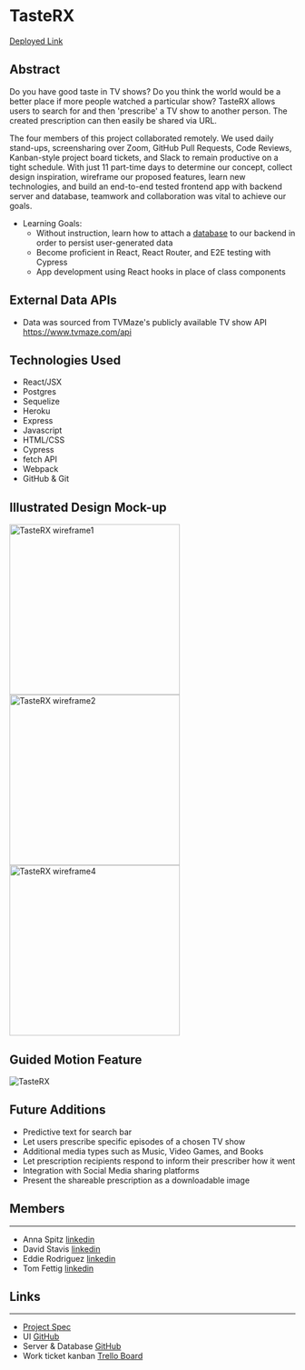 # TasteRX

[Deployed Link](https://tasterx.herokuapp.com/)

## Abstract
Do you have good taste in TV shows?  Do you think the world would be a better place if more people watched a particular show?  TasteRX allows users to search for and then 'prescribe' a TV show to another person. The created prescription can then easily be shared via URL.

The four members of this project collaborated remotely. We used daily stand-ups, screensharing over Zoom, GitHub Pull Requests, Code Reviews, Kanban-style project board tickets, and Slack to remain productive on a tight schedule. With just 11 part-time days to determine our concept, collect design inspiration, wireframe our proposed features, learn new technologies, and build an end-to-end tested frontend app with backend server and database, teamwork and collaboration was vital to achieve our goals.

* Learning Goals:
    * Without instruction, learn how to attach a [database](https://github.com/aspitz1/tasterx-api) to our backend in order to persist user-generated data
    * Become proficient in React, React Router, and E2E testing with Cypress
    * App development using React hooks in place of class components

## External Data APIs
- Data was sourced from TVMaze's publicly available TV show API https://www.tvmaze.com/api

## Technologies Used
- React/JSX
- Postgres
- Sequelize
- Heroku
- Express
- Javascript
- HTML/CSS
- Cypress
- fetch API 
- Webpack
- GitHub & Git

## Illustrated Design Mock-up
<img width="300" alt="TasteRX wireframe1" src="https://user-images.githubusercontent.com/100659793/191032835-4c35fdeb-31bb-43cf-9b94-f2b54643d0c6.png">
<img width="300" alt="TasteRX wireframe2" src="https://user-images.githubusercontent.com/100659793/191033284-0459a8a5-6a0a-4cf0-8b75-8d1a251227c7.png">
<img width="300" alt="TasteRX wireframe4" src="https://user-images.githubusercontent.com/100659793/191033608-7eb3c94d-1482-444b-9476-8a953b8bd9e0.png">

## Guided Motion Feature
![TasteRX](https://user-images.githubusercontent.com/100659793/191097627-a2c861c0-2d55-4ee7-93ca-d6ae003163cb.gif)


## Future Additions 
* Predictive text for search bar
* Let users prescribe specific episodes of a chosen TV show 
* Additional media types such as Music, Video Games, and Books
* Let prescription recipients respond to inform their prescriber how it went
* Integration with Social Media sharing platforms
* Present the shareable prescription as a downloadable image


## Members
__________________________
- Anna Spitz [linkedin](https://www.linkedin.com/in/aspitz1/)
- David Stavis [linkedin](https://www.linkedin.com/in/dstavis/)
- Eddie Rodriguez [linkedin](https://www.linkedin.com/in/edward-rodriguez-1b497423b/)
- Tom Fettig [linkedin](https://www.linkedin.com/in/tom-fettig-86323a115/)

## Links
__________________________
- [Project Spec](https://frontend.turing.edu/projects/module-3/stretch.html)
- UI [GitHub](https://github.com/dstavis/tasterx)
- Server & Database [GitHub](https://github.com/aspitz1/tasterx-api)
- Work ticket kanban [Trello Board](https://trello.com/b/X48waU4e/tasterx)
